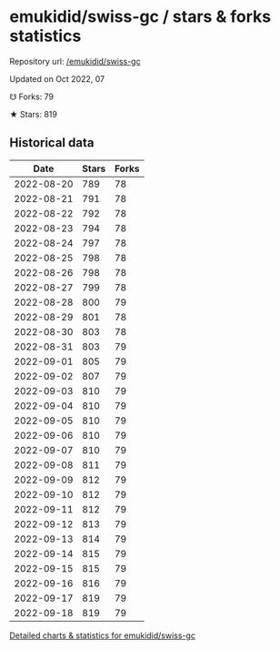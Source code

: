 # emukidid/swiss-gc / stars & forks statistics

Repository url: [/emukidid/swiss-gc](https://github.com/emukidid/swiss-gc)

Updated on Oct 2022, 07

☋ Forks: 79

★ Stars: 819

## Historical data
| Date | Stars | Forks |
|------|-------|-------|
| 2022-08-20 | 789 | 78 | 
| 2022-08-21 | 791 | 78 | 
| 2022-08-22 | 792 | 78 | 
| 2022-08-23 | 794 | 78 | 
| 2022-08-24 | 797 | 78 | 
| 2022-08-25 | 798 | 78 | 
| 2022-08-26 | 798 | 78 | 
| 2022-08-27 | 799 | 78 | 
| 2022-08-28 | 800 | 79 | 
| 2022-08-29 | 801 | 78 | 
| 2022-08-30 | 803 | 78 | 
| 2022-08-31 | 803 | 79 | 
| 2022-09-01 | 805 | 79 | 
| 2022-09-02 | 807 | 79 | 
| 2022-09-03 | 810 | 79 | 
| 2022-09-04 | 810 | 79 | 
| 2022-09-05 | 810 | 79 | 
| 2022-09-06 | 810 | 79 | 
| 2022-09-07 | 810 | 79 | 
| 2022-09-08 | 811 | 79 | 
| 2022-09-09 | 812 | 79 | 
| 2022-09-10 | 812 | 79 | 
| 2022-09-11 | 812 | 79 | 
| 2022-09-12 | 813 | 79 | 
| 2022-09-13 | 814 | 79 | 
| 2022-09-14 | 815 | 79 | 
| 2022-09-15 | 815 | 79 | 
| 2022-09-16 | 816 | 79 | 
| 2022-09-17 | 819 | 79 | 
| 2022-09-18 | 819 | 79 | 


[Detailed charts & statistics for emukidid/swiss-gc](https://reviewgithub.com/rep/emukidid/swiss-gc)
